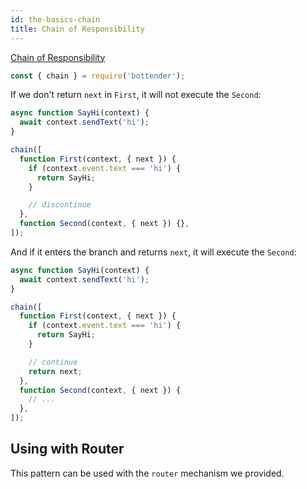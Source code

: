 ```yaml
---
id: the-basics-chain
title: Chain of Responsibility
---
```


[Chain of Responsibility](https://en.wikipedia.org/wiki/Chain-of-responsibility_pattern)

```js
const { chain } = require('bottender');
```

If we don't return `next` in `First`, it will not execute the `Second`:

```js
async function SayHi(context) {
  await context.sendText('hi');
}

chain([
  function First(context, { next }) {
    if (context.event.text === 'hi') {
      return SayHi;
    }

    // discontinue
  },
  function Second(context, { next }) {},
]);
```

And if it enters the branch and returns `next`, it will execute the `Second`:

```js
async function SayHi(context) {
  await context.sendText('hi');
}

chain([
  function First(context, { next }) {
    if (context.event.text === 'hi') {
      return SayHi;
    }

    // continue
    return next;
  },
  function Second(context, { next }) {
    // ...
  },
]);
```

## Using with Router

This pattern can be used with the `router` mechanism we provided.
